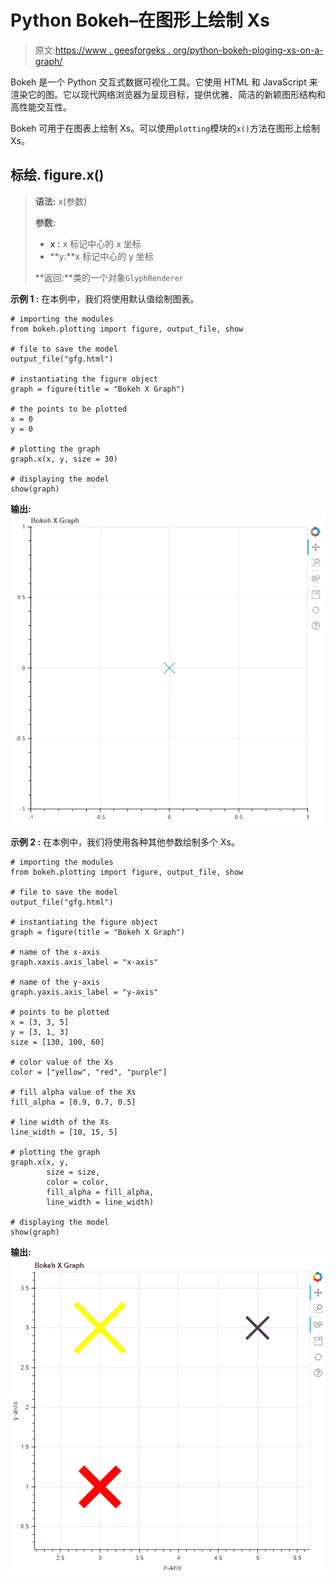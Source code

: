# Python Bokeh–在图形上绘制 Xs

> 原文:[https://www . geesforgeks . org/python-bokeh-ploging-xs-on-a-graph/](https://www.geeksforgeeks.org/python-bokeh-plotting-xs-on-a-graph/)

Bokeh 是一个 Python 交互式数据可视化工具。它使用 HTML 和 JavaScript 来渲染它的图。它以现代网络浏览器为呈现目标，提供优雅、简洁的新颖图形结构和高性能交互性。

Bokeh 可用于在图表上绘制 Xs。可以使用`plotting`模块的`x()`方法在图形上绘制 Xs。

## 标绘. figure.x()

> **语法:** x(参数)
> 
> **参数:**
> 
> *   **x :** x 标记中心的 x 坐标
> *   **y:**x 标记中心的 y 坐标
> 
> **返回:**类的一个对象`GlyphRenderer`

**示例 1 :** 在本例中，我们将使用默认值绘制图表。

```
# importing the modules
from bokeh.plotting import figure, output_file, show

# file to save the model
output_file("gfg.html")

# instantiating the figure object
graph = figure(title = "Bokeh X Graph")

# the points to be plotted
x = 0
y = 0

# plotting the graph
graph.x(x, y, size = 30)

# displaying the model
show(graph)
```

**输出:**
![](img/807026a53b9b6c40aabf49ee1e16de4c.png)

**示例 2 :** 在本例中，我们将使用各种其他参数绘制多个 Xs。

```
# importing the modules 
from bokeh.plotting import figure, output_file, show 

# file to save the model 
output_file("gfg.html") 

# instantiating the figure object 
graph = figure(title = "Bokeh X Graph") 

# name of the x-axis 
graph.xaxis.axis_label = "x-axis"

# name of the y-axis 
graph.yaxis.axis_label = "y-axis"

# points to be plotted
x = [3, 3, 5]
y = [3, 1, 3]
size = [130, 100, 60]

# color value of the Xs
color = ["yellow", "red", "purple"]

# fill alpha value of the Xs
fill_alpha = [0.9, 0.7, 0.5]

# line width of the Xs
line_width = [10, 15, 5]

# plotting the graph 
graph.x(x, y,
        size = size,
        color = color,
        fill_alpha = fill_alpha,
        line_width = line_width) 

# displaying the model 
show(graph)
```

**输出:**
![](img/7d9f1092a1e8dbaa483da8f4599ae0b6.png)
